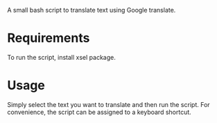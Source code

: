 A small bash script to translate text using Google translate. 

# Requirements
To run the script, install xsel package.

# Usage
Simply select the text you want to translate and then run the script.
For convenience, the script can be assigned to a keyboard shortcut.